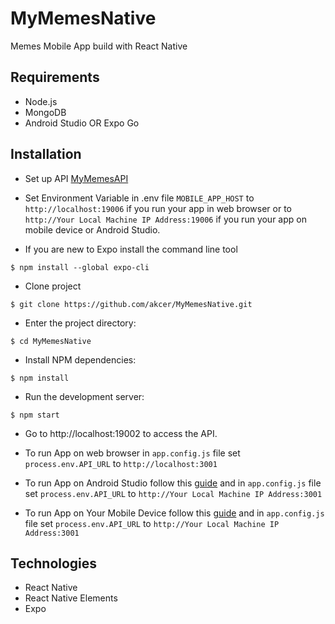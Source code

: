 # MyMemesNative

Memes Mobile App build with React Native

## Requirements

- Node.js
- MongoDB
- Android Studio OR Expo Go

## Installation

- Set up API [MyMemesAPI](https://github.com/akcer/MyMemesAPI)
- Set Environment Variable in .env file `MOBILE_APP_HOST` to `http://localhost:19006` if you run your app in web browser or to `http://Your Local Machine IP Address:19006` if you run your app on mobile device or Android Studio.

- If you are new to Expo install the command line tool

```
$ npm install --global expo-cli

```

- Clone project

```
$ git clone https://github.com/akcer/MyMemesNative.git
```

- Enter the project directory:

```
$ cd MyMemesNative
```

- Install NPM dependencies:

```
$ npm install
```

- Run the development server:

```
$ npm start
```

- Go to http://localhost:19002 to access the API.

- To run App on web browser in `app.config.js` file set `process.env.API_URL` to `http://localhost:3001`

- To run App on Android Studio follow this [guide](https://docs.expo.io/workflow/android-studio-emulator/) and in `app.config.js` file set `process.env.API_URL` to `http://Your Local Machine IP Address:3001`

- To run App on Your Mobile Device follow this [guide](https://docs.expo.io/get-started/installation/#2-expo-go-app-for-ios-and) and in `app.config.js` file set `process.env.API_URL` to `http://Your Local Machine IP Address:3001`

## Technologies

- React Native
- React Native Elements
- Expo
